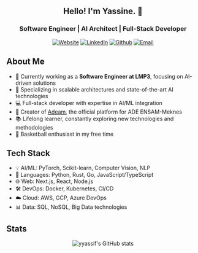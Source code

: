 <h2 align="center">Hello! I'm Yassine. 👋</h2>
<h3 align="center">Software Engineer | AI Architect | Full-Stack Developer</h3>
<p align="center">
  <a href="https://yyassif.dev" target="_blank"><img alt="Website" src="https://img.shields.io/badge/Website-12100E.svg?style=flat-square&logo=Medium&logoColor=white"/></a>
  <a href="https://www.linkedin.com/in/yassineyassif/" target="_blank"><img alt="LinkedIn" src="https://img.shields.io/badge/LinkedIn-%230077B5.svg?style=flat-square&logo=LinkedIn&logoColor=white"/></a>
  <a href="https://github.com/yyassif" target="_blank"><img alt="Github" src="https://img.shields.io/badge/GitHub-12100E.svg?style=flat-square&logo=Github&logoColor=white"/></a>
  <a href="mailto:me@yyassif.dev"><img alt="Email" src="https://img.shields.io/badge/Email-12100E.svg?style=flat-square&logo=Gmail&logoColor=white"/></a>
</p>

## About Me

-   🔭 Currently working as a **Software Engineer at LMP3**, focusing on AI-driven solutions
-   🚀 Specializing in scalable architectures and state-of-the-art AI technologies
-   💻 Full-stack developer with expertise in AI/ML integration
-   🌟 Creator of [Adeam](https://adeam.ma), the official platform for ADE ENSAM-Meknes
-   📚 Lifelong learner, constantly exploring new technologies and methodologies
-   🏀 Basketball enthusiast in my free time

## Tech Stack

-   💡 AI/ML: PyTorch, Scikit-learn, Computer Vision, NLP
-   🐍 Languages: Python, Rust, Go, JavaScript/TypeScript
-   🌐 Web: Next.js, React, Node.js
-   🛠 DevOps: Docker, Kubernetes, CI/CD
-   ☁️ Cloud: AWS, GCP, Azure DevOps
-   📊 Data: SQL, NoSQL, Big Data technologies

## Stats

<p align="center"> <img src="https://github-readme-stats.vercel.app/api?username=yyassif&show_icons=true&count_private=true&theme=dark" alt="yyassif's GitHub stats" /> </p>
